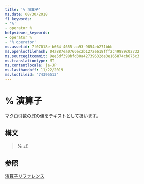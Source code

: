 ```yaml
---
title: '% 演算子'
ms.date: 08/30/2018
f1_keywords:
- '%'
- operator %
helpviewer_keywords:
- operator %
- '% operator'
ms.assetid: 7f07018e-b664-4655-aa93-9854eb271bbb
ms.openlocfilehash: 04a887ea0766ec2b1272e618fff2c49889c02732
ms.sourcegitcommit: 9ee5df398bfd30a42739632de3e165874cb675c3
ms.translationtype: MT
ms.contentlocale: ja-JP
ms.lasthandoff: 11/22/2019
ms.locfileid: "74396513"
---
```

# <a name="operator-"></a>% 演算子

マクロ引数の*式*の値をテキストとして扱います。

## <a name="syntax"></a>構文

> **%** *式*

## <a name="see-also"></a>参照

[演算子リファレンス](operators-reference.md)
